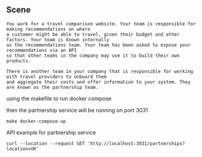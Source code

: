 ## Scene
```
You work for a travel comparison website. Your team is responsible for making recommendations on where 
a customer might be able to travel, given their budget and other factors. Your team is known internally 
as the recommendations team. Your team has been asked to expose your recommendations via an API 
so that other teams in the company may use it to build their own products.

There is another team in your company that is responsible for working with travel providers to onboard them
and aggregate their costs and offer information to your system. They are known as the partnership team.
```

using the makefile to run docker compose

then the partnership service will be running on port 3031
```shell
make docker-compose-up
```

API example for partnership service
```shell
curl --location --request GET 'http://localhost:3031/partnerships?location=UK'
```
